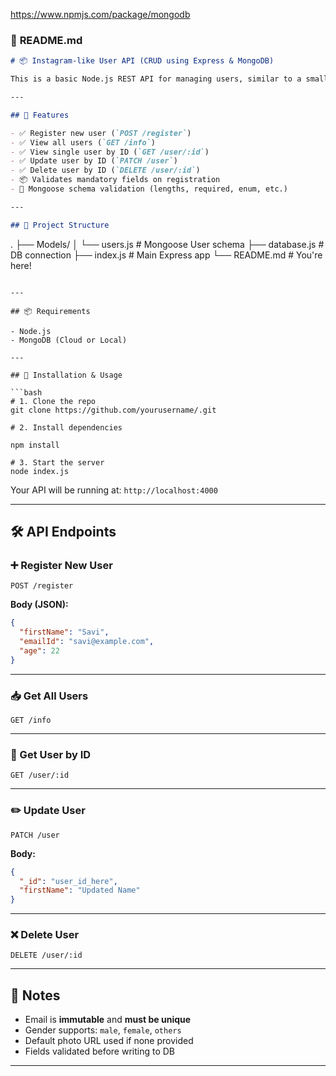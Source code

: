 https://www.npmjs.com/package/mongodb


### 📘 **README.md**

```markdown
# 📦 Instagram-like User API (CRUD using Express & MongoDB)

This is a basic Node.js REST API for managing users, similar to a small part of an Instagram backend. It performs **CRUD operations** using **Express.js** and **MongoDB with Mongoose**.

---

## 🚀 Features

- ✅ Register new user (`POST /register`)
- ✅ View all users (`GET /info`)
- ✅ View single user by ID (`GET /user/:id`)
- ✅ Update user by ID (`PATCH /user`)
- ✅ Delete user by ID (`DELETE /user/:id`)
- 📦 Validates mandatory fields on registration
- 🧪 Mongoose schema validation (lengths, required, enum, etc.)

---

## 📁 Project Structure

```

.
├── Models/
│   └── users.js          # Mongoose User schema
├── database.js           # DB connection
├── index.js              # Main Express app
└── README.md             # You're here!

````

---

## 📦 Requirements

- Node.js
- MongoDB (Cloud or Local)

---

## 🔧 Installation & Usage

```bash
# 1. Clone the repo
git clone https://github.com/yourusername/.git

# 2. Install dependencies

npm install

# 3. Start the server
node index.js
````

Your API will be running at: `http://localhost:4000`

---

## 🛠 API Endpoints

### ➕ Register New User

```http
POST /register
```

**Body (JSON):**

```json
{
  "firstName": "Savi",
  "emailId": "savi@example.com",
  "age": 22
}
```

---

### 📥 Get All Users

```http
GET /info
```

---

### 📄 Get User by ID

```http
GET /user/:id
```

---

### ✏️ Update User

```http
PATCH /user
```

**Body:**

```json
{
  "_id": "user_id_here",
  "firstName": "Updated Name"
}
```

---

### ❌ Delete User

```http
DELETE /user/:id
```

---

## 🧠 Notes

* Email is **immutable** and **must be unique**
* Gender supports: `male`, `female`, `others`
* Default photo URL used if none provided
* Fields validated before writing to DB

---




